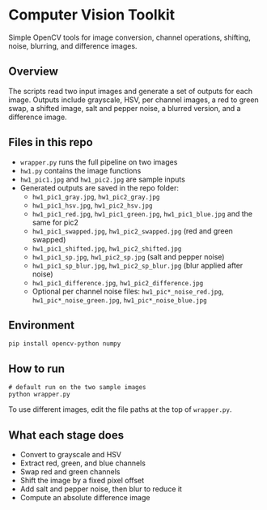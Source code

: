 # Computer Vision Toolkit

Simple OpenCV tools for image conversion, channel operations, shifting, noise, blurring, and difference images.

## Overview
The scripts read two input images and generate a set of outputs for each image. Outputs include grayscale, HSV, per channel images, a red to green swap, a shifted image, salt and pepper noise, a blurred version, and a difference image.

## Files in this repo
- `wrapper.py` runs the full pipeline on two images  
- `hw1.py` contains the image functions  
- `hw1_pic1.jpg` and `hw1_pic2.jpg` are sample inputs  
- Generated outputs are saved in the repo folder:
  - `hw1_pic1_gray.jpg`, `hw1_pic2_gray.jpg`
  - `hw1_pic1_hsv.jpg`, `hw1_pic2_hsv.jpg`
  - `hw1_pic1_red.jpg`, `hw1_pic1_green.jpg`, `hw1_pic1_blue.jpg` and the same for pic2
  - `hw1_pic1_swapped.jpg`, `hw1_pic2_swapped.jpg`  (red and green swapped)
  - `hw1_pic1_shifted.jpg`, `hw1_pic2_shifted.jpg`
  - `hw1_pic1_sp.jpg`, `hw1_pic2_sp.jpg`  (salt and pepper noise)
  - `hw1_pic1_sp_blur.jpg`, `hw1_pic2_sp_blur.jpg`  (blur applied after noise)
  - `hw1_pic1_difference.jpg`, `hw1_pic2_difference.jpg`
  - Optional per channel noise files:
    `hw1_pic*_noise_red.jpg`, `hw1_pic*_noise_green.jpg`, `hw1_pic*_noise_blue.jpg`
    
## Environment
    pip install opencv-python numpy

## How to run
    # default run on the two sample images
    python wrapper.py

To use different images, edit the file paths at the top of `wrapper.py`.

## What each stage does
- Convert to grayscale and HSV  
- Extract red, green, and blue channels  
- Swap red and green channels  
- Shift the image by a fixed pixel offset  
- Add salt and pepper noise, then blur to reduce it  
- Compute an absolute difference image
